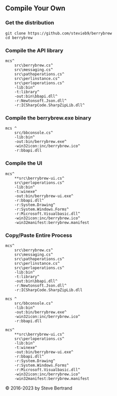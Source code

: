 ## Compile Your Own 

### Get the distribution

    git clone https://github.com/stevieb9/berrybrew
    cd berrybrew
  
### Compile the API library

    mcs^
        src\berrybrew.cs^
        src\messaging.cs^
        src\pathoperations.cs^
        src\perlinstance.cs^
        src\perloperations.cs^
        -lib:bin^
        -t:library^
        -out:bin\bbapi.dll^
        -r:Newtonsoft.Json.dll^
        -r:ICSharpCode.SharpZipLib.dll^ 

### Compile the berrybrew.exe binary

    mcs ^
        src/bbconsole.cs^
        -lib:bin^
        -out:bin/berrybrew.exe^
        -win32icon:inc/berrybrew.ico^
        -r:bbapi.dll

### Compile the UI

    mcs^
        **src\berrybrew-ui.cs^
        src\perloperations.cs^
        -lib:bin^
        -t:winexe^
        -out:bin/berrybrew-ui.exe^
        -r:bbapi.dll^
        -r:System.Drawing^
        -r:System.Windows.Forms^
        -r:Microsoft.Visualbasic.dll^
        -win32icon:inc/berrybrew.ico^
        -win32manifest:berrybrew.manifest

### Copy/Paste Entire Process

    mcs^
        src\berrybrew.cs^
        src\messaging.cs^
        src\pathoperations.cs^
        src\perlinstance.cs^
        src\perloperations.cs^
        -lib:bin^
        -t:library^
        -out:bin\bbapi.dll^
        -r:Newtonsoft.Json.dll^
        -r:ICSharpCode.SharpZipLib.dll

    mcs ^
        src/bbconsole.cs^
        -lib:bin^
        -out:bin/berrybrew.exe^
        -win32icon:inc/berrybrew.ico^
        -r:bbapi.dll

    mcs^
        **src\berrybrew-ui.cs^
        src\perloperations.cs^
        -lib:bin^
        -t:winexe^
        -out:bin/berrybrew-ui.exe^
        -r:bbapi.dll^
        -r:System.Drawing^
        -r:System.Windows.Forms^
        -r:Microsoft.Visualbasic.dll^
        -win32icon:inc/berrybrew.ico^
        -win32manifest:berrybrew.manifest

&copy; 2016-2023 by Steve Bertrand